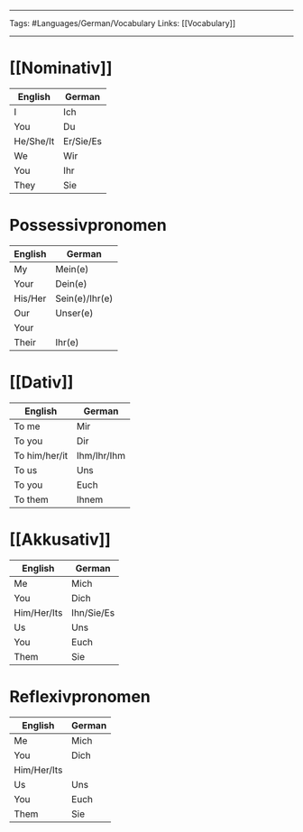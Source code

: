 ___
Tags: #Languages/German/Vocabulary 
 Links: [[Vocabulary]]
___
# [[Nominativ]]
English | German
------------ | ------------
I | Ich
You | Du
He/She/It | Er/Sie/Es
We | Wir
You | Ihr
They | Sie

# Possessivpronomen
English | German
------------ | ------------
My | Mein(e)
Your | Dein(e)
His/Her | Sein(e)/Ihr(e)
Our | Unser(e)
Your | 
Their | Ihr(e)

# [[Dativ]]
English | German
------------ | ------------
To me | Mir
To you | Dir
To him/her/it | Ihm/Ihr/Ihm
To us | Uns
To you | Euch
To them | Ihnem

# [[Akkusativ]]
English | German
------------ | ------------
Me | Mich
You | Dich
Him/Her/Its | Ihn/Sie/Es
Us | Uns
You | Euch
Them | Sie

# Reflexivpronomen
English | German
------------ | ------------
Me | Mich
You | Dich
Him/Her/Its | 
Us | Uns
You | Euch
Them | Sie